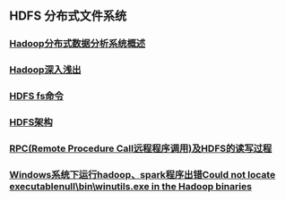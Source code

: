 ## HDFS 分布式文件系统

### [Hadoop分布式数据分析系统概述](./Hadoop分布式数据分析系统概述.md)
### [Hadoop深入浅出](./Hadoop深入浅出.md)
### [HDFS fs命令](./HDFS%20fs命令.md)
### [HDFS架构](./HDFS架构.md)
### [RPC(Remote Procedure Call远程程序调用)及HDFS的读写过程](./RPC(远程程序调用)及HDFS的读写过程.md)
### [Windows系统下运行hadoop、spark程序出错Could not locate executablenull\bin\winutils.exe in the Hadoop binaries](./Windows系统下运行hadoop程序出错Could%20not%20locate%20executable.md)
